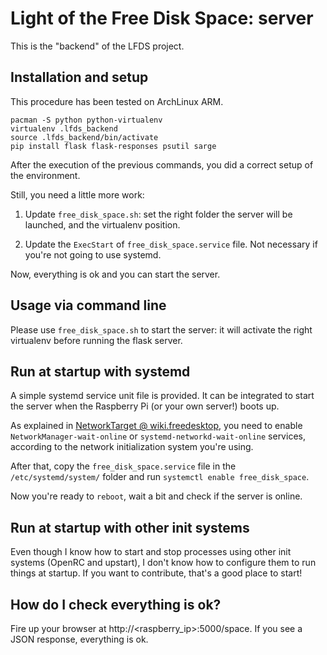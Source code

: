 Light of the Free Disk Space: server
====================================

This is the "backend" of the LFDS project.

## Installation and setup ##

This procedure has been tested on ArchLinux ARM.

```
pacman -S python python-virtualenv
virtualenv .lfds_backend
source .lfds_backend/bin/activate
pip install flask flask-responses psutil sarge
```

After the execution of the previous commands,
you did a correct setup of the environment.

Still, you need a little more work:

1. Update `free_disk_space.sh`: set the right folder the server will be launched,
and the virtualenv position.

2. Update the `ExecStart` of `free_disk_space.service` file. Not necessary if you're not going to use systemd.

Now, everything is ok and you can start the server.

## Usage via command line ##

Please use `free_disk_space.sh` to start 
the server: it will activate the right virtualenv
before running the flask server.

## Run at startup with systemd ##

A simple systemd service unit file is provided.
It can be integrated to start the server when 
the Raspberry Pi (or your own server!) boots up.

As explained in [NetworkTarget @ wiki.freedesktop](https://wiki.freedesktop.org/www/Software/systemd/NetworkTarget/), you need to enable `NetworkManager-wait-online`
or `systemd-networkd-wait-online` services, according to 
the network initialization system you're using.

After that, copy the `free_disk_space.service` file in
the `/etc/systemd/system/` folder and run
`systemctl enable free_disk_space`.

Now you're ready to `reboot`, wait a bit and 
check if the server is online.

## Run at startup with other init systems ##

Even though I know how to start and stop processes using other
init systems (OpenRC and upstart), I don't know how
to configure them to run things at startup.
If you want to contribute, that's a good place to start!

## How do I check everything is ok? ##

Fire up your browser at http://<raspberry_ip>:5000/space.
If you see a JSON response, everything is ok.
